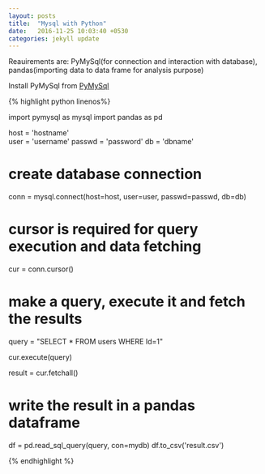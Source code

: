 ```yaml
---
layout: posts
title:  "Mysql with Python"
date:   2016-11-25 10:03:40 +0530
categories: jekyll update
---
```

Reauirements are: PyMySql(for connection and interaction with database), pandas(importing data to data frame for analysis purpose)

Install PyMySql from [PyMySql][link1]


{% highlight python linenos%}

import pymysql as mysql
import pandas as pd

host = 'hostname' 	
user = 'username'
passwd = 'password'
db = 'dbname'

# create database connection 
conn = mysql.connect(host=host, user=user, passwd=passwd, db=db)

# cursor is required for query execution and data fetching
cur = conn.cursor()

# make a query, execute it and fetch the results
query = "SELECT * FROM users WHERE Id=1"

cur.execute(query)

result = cur.fetchall()

# write the result in a pandas dataframe
df = pd.read_sql_query(query, con=mydb)
df.to_csv('result.csv')

{% endhighlight %}

[link1]: https://github.com/PyMySQL/PyMySQL/
